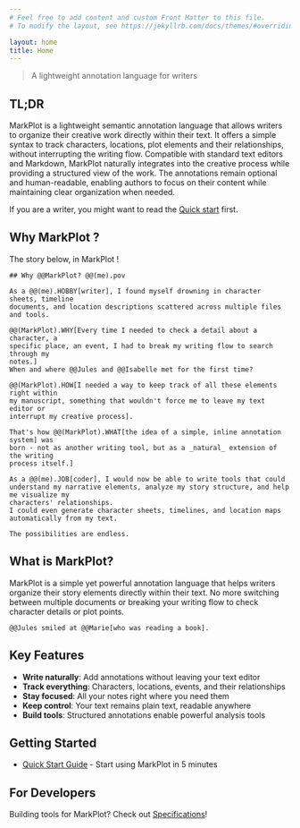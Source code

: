 ```yaml
---
# Feel free to add content and custom Front Matter to this file.
# To modify the layout, see https://jekyllrb.com/docs/themes/#overriding-theme-defaults

layout: home
title: Home
---
```

> A lightweight annotation language for writers

## TL;DR

MarkPlot is a lightweight semantic annotation language that allows writers to organize their creative work directly within their text. It offers a simple syntax to track characters, locations, plot elements and their relationships, without interrupting the writing flow. Compatible with standard text editors and Markdown, MarkPlot naturally integrates into the creative process while providing a structured view of the work. The annotations remain optional and human-readable, enabling authors to focus on their content while maintaining clear organization when needed.

If you are a writer, you might want to read the [Quick start](QuickStart.html) first.

## Why MarkPlot ?

The story below, in MarkPlot !

```markplot
## Why @@MarkPlot? @@(me).pov

As a @@(me).HOBBY[writer], I found myself drowning in character sheets, timeline
documents, and location descriptions scattered across multiple files and tools.

@@(MarkPlot).WHY[Every time I needed to check a detail about a character, a
specific place, an event, I had to break my writing flow to search through my
notes.]
When and where @@Jules and @@Isabelle met for the first time?

@@(MarkPlot).HOW[I needed a way to keep track of all these elements right within
my manuscript, something that wouldn't force me to leave my text editor or
interrupt my creative process].

That's how @@(MarkPlot).WHAT[the idea of a simple, inline annotation system] was
born - not as another writing tool, but as a _natural_ extension of the writing
process itself.]

As a @@(me).JOB[coder], I would now be able to write tools that could understand my narrative elements, analyze my story structure, and help me visualize my
characters' relationships.
I could even generate character sheets, timelines, and location maps
automatically from my text.

The possibilities are endless.
```

## What is MarkPlot?

MarkPlot is a simple yet powerful annotation language that helps writers organize their story elements directly within their text. No more switching between multiple documents or breaking your writing flow to check character details or plot points.

```markplot
@@Jules smiled at @@Marie[who was reading a book].
```

## Key Features

- **Write naturally**: Add annotations without leaving your text editor
- **Track everything**: Characters, locations, events, and their relationships
- **Stay focused**: All your notes right where you need them
- **Keep control**: Your text remains plain text, readable anywhere
- **Build tools**: Structured annotations enable powerful analysis tools

## Getting Started

- [Quick Start Guide](QuickStart.html) - Start using MarkPlot in 5 minutes

## For Developers

Building tools for MarkPlot? Check out [Specifications](specification.html)!
